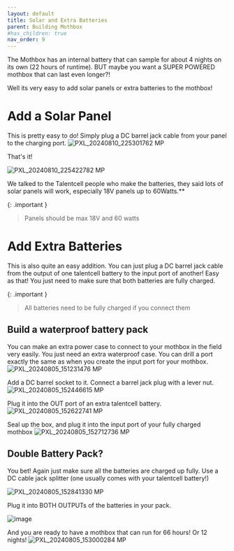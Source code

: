 ```yaml
---
layout: default
title: Solar and Extra Batteries
parent: Building Mothbox
#has_children: true
nav_order: 9
---
```


The Mothbox has an internal battery that can sample for about 4 nights on its own (22 hours of runtime). BUT maybe you want a SUPER POWERED mothbox that can last even longer?!

Well its very easy to add solar panels or extra batteries to the mothbox!

# Add a Solar Panel

This is pretty easy to do! Simply plug a DC barrel jack cable from your panel to the charging port.
![PXL_20240810_225301762 MP](https://github.com/user-attachments/assets/6fe86a50-f36a-453a-a169-69ff1430e684)

That's it!

![PXL_20240810_225422782 MP](https://github.com/user-attachments/assets/ea53d3fa-eea0-4b08-8bbd-a0d0955e9d77)



We talked to the Talentcell people who make the batteries, they said lots of solar panels will work, especially 18V panels up to 60Watts.**

{: .important }
> Panels should be max 18V and 60 watts


# Add Extra Batteries

This is also quite an easy addition. You can just plug a DC barrel jack cable from the output of one talentcell battery to the input port of another! Easy as that! You just need to make sure that both batteries are fully charged.

{: .important }
> All batteries need to be fully charged if you connect them

## Build a waterproof battery pack
You can make an extra power case to connect to your mothbox in the field very easily. You just need an extra waterproof case.
You can drill a port exactly the same as when you create the input port for your mothbox.
![PXL_20240805_151231476 MP](https://github.com/user-attachments/assets/9a67bb58-311e-4e51-a6c2-69103a3a601c)

Add a DC barrel socket to it. Connect a barrel jack plug with a lever nut. 
![PXL_20240805_152446615 MP](https://github.com/user-attachments/assets/02c71d97-e1e1-4343-996b-fb18634b8060)

Plug it into the OUT port of an extra talentcell battery.
![PXL_20240805_152622741 MP](https://github.com/user-attachments/assets/edac19af-413d-4602-b7c6-2588c0ead30d)

Seal up the box, and plug it into the input port of your fully charged mothbox
![PXL_20240805_152712736 MP](https://github.com/user-attachments/assets/3cb82ef0-e8aa-4ca7-a645-bbf14e47f58c)


## Double Battery Pack?
You bet! Again just make sure all the batteries are charged up fully.
Use a DC cable jack splitter (one usually comes with your talentcell battery!)

![PXL_20240805_152841330 MP](https://github.com/user-attachments/assets/876154ea-a71d-4012-83a8-987657f647c8)

Plug it into BOTH OUTPUTs of the batteries in your pack.

![image](https://github.com/user-attachments/assets/040055cb-8e5f-47f8-b24d-fcf754e18065)

And you are ready to have a mothbox that can run for 66 hours! Or 12 nights!
![PXL_20240805_153000284 MP](https://github.com/user-attachments/assets/3fca0226-035c-4eb7-a036-237fb5a53ef5)

